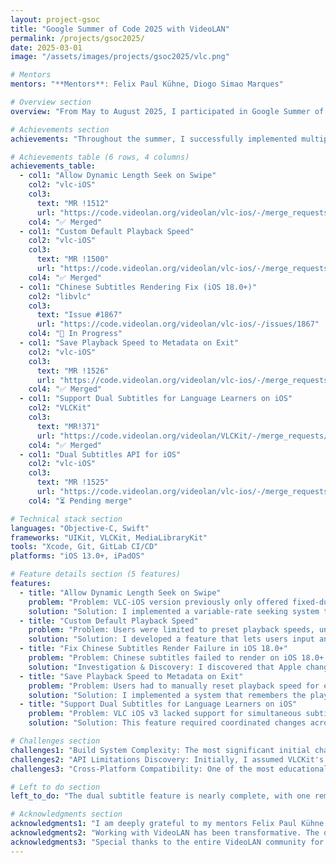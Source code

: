 ```yaml
---
layout: project-gsoc
title: "Google Summer of Code 2025 with VideoLAN"
permalink: /projects/gsoc2025/
date: 2025-03-01
image: "/assets/images/projects/gsoc2025/vlc.png"

# Mentors
mentors: "**Mentors**: Felix Paul Kühne, Diogo Simao Marques"

# Overview section
overview: "From May to August 2025, I participated in Google Summer of Code (GSoC) with VideoLAN, one of the most impactful open-source multimedia organizations. Under the exceptional mentorship of Felix Paul Kühne and Diogo Simao Marques, I focused on enhancing the user interface and core functionality of the VLC iOS application, with the goal of improving user experience and introducing innovative features for mobile media consumption."

# Achievements section
achievements: "Throughout the summer, I successfully implemented multiple features that directly impact millions of VLC iOS users worldwide. Here's a comprehensive overview of my contributions:"

# Achievements table (6 rows, 4 columns)
achievements_table:
  - col1: "Allow Dynamic Length Seek on Swipe"
    col2: "vlc-iOS"
    col3:
      text: "MR !1512"
      url: "https://code.videolan.org/videolan/vlc-ios/-/merge_requests/1512"
    col4: "✅ Merged"
  - col1: "Custom Default Playback Speed"
    col2: "vlc-iOS"
    col3:
      text: "MR !1500"
      url: "https://code.videolan.org/videolan/vlc-ios/-/merge_requests/1500"
    col4: "✅ Merged"
  - col1: "Chinese Subtitles Rendering Fix (iOS 18.0+)"
    col2: "libvlc"
    col3:
      text: "Issue #1867"
      url: "https://code.videolan.org/videolan/vlc-ios/-/issues/1867"
    col4: "🔄 In Progress"
  - col1: "Save Playback Speed to Metadata on Exit"
    col2: "vlc-iOS"
    col3:
      text: "MR !1526"
      url: "https://code.videolan.org/videolan/vlc-ios/-/merge_requests/1526"
    col4: "✅ Merged"
  - col1: "Support Dual Subtitles for Language Learners on iOS"
    col2: "VLCKit"
    col3:
      text: "MR!371"
      url: "https://code.videolan.org/videolan/VLCKit/-/merge_requests/371"
    col4: "✅ Merged"
  - col1: "Dual Subtitles API for iOS"
    col2: "vlc-iOS"
    col3:
      text: "MR !1525"
      url: "https://code.videolan.org/videolan/vlc-ios/-/merge_requests/1525"
    col4: "⏳ Pending merge"

# Technical stack section
languages: "Objective-C, Swift"
frameworks: "UIKit, VLCKit, MediaLibraryKit"
tools: "Xcode, Git, GitLab CI/CD"
platforms: "iOS 13.0+, iPadOS"

# Feature details section (5 features)
features:
  - title: "Allow Dynamic Length Seek on Swipe"
    problem: "Problem: VLC-iOS version previously only offered fixed-duration seeking, limiting precise navigation in long videos."
    solution: "Solution: I implemented a variable-rate seeking system that allows users to navigate through media by swiping horizontally on the screen. The seek distance adapts based on how fast users swipe and the total media duration, making it equally effective for both short clips and long movies. The implementation uses pan gesture recognition to distinguish between horizontal seeking and vertical brightness/volume controls, ensuring smooth coexistence with existing gestures. Real-time visual feedback shows users exactly where they're seeking to, enhancing the navigation experience."
  - title: "Custom Default Playback Speed"
    problem: "Problem: Users were limited to preset playback speeds, unable to set their preferred custom speeds."
    solution: "Solution: I developed a feature that lets users input and save any playback speed between 0.25x and 8.0x. The implementation adds a 'Custom' option to the existing speed selector that opens an input dialog where users can type their preferred speed. The system validates input in real-time to ensure it falls within acceptable ranges and saves the custom speed as the default for future playback sessions. This particularly benefits podcast listeners and language learners who often need specific speeds that weren't available in the preset options."
  - title: "Fix Chinese Subtitles Render Failure in iOS 18.0+"
    problem: "Problem: Chinese subtitles failed to render on iOS 18.0+ devices, appearing as empty boxes/tofu cubes instead of the intended glyphs, affecting millions of users."
    solution: "Investigation & Discovery: I discovered that Apple changed their Chinese font system in iOS 18+, replacing the standard PingFang font with a new format that standard libraries (FreeType, CoreText) couldn't parse. The new font uses Apple's proprietary HVGL format, which is incompatible with the cross-platform FreeType library that VLC relies on for text rendering. This caused Chinese subtitles to display as blank or garbled text, severely impacting the user experience for Chinese-speaking audiences."
  - title: "Save Playback Speed to Metadata on Exit"
    problem: "Problem: Users had to manually reset playback speed for each media file."
    solution: "Solution: I implemented a system that remembers the playback speed for each individual media file. When users adjust the speed while watching a video or listening to audio, VLC now saves this preference and automatically restores it the next time they open the same file. This feature is particularly useful for podcast listeners who prefer faster playback or language learners who need slower speeds for comprehension. The speed data is stored alongside other media metadata, ensuring it persists across app restarts."
  - title: "Support Dual Subtitles for Language Learners on iOS"
    problem: "Problem: VLC iOS v3 lacked support for simultaneous subtitle tracks, limiting language learning and accessibility use cases. "
    solution: "Solution: This feature required coordinated changes across two layers of the VLC iOS stack. At the VLCKit level, I designed and implemented batch subtitle selection APIs that allow atomic selection of multiple subtitle tracks, replacing the previous single-track limitation. This new API prevents race conditions that occurred when users rapidly switched between subtitles, as the old implementation would sometimes result in incorrect or missing subtitle displays. At the iOS application layer, I refactored VLCPlaybackServices to leverage existing and my new VLCKit capabilities, implementing a dual-track management system that maintains state for both primary and secondary subtitles. The UI displays the primary subtitle in the traditional bottom position while the secondary appears above it, with both tracks remaining perfectly synchronized during playback. This enhancement particularly benefits language learners who can now compare original dialogue with translations in real-time, and the atomic selection mechanism ensures reliable subtitle switching even in complex media files with numerous subtitle tracks."

# Challenges section
challenges1: "Build System Complexity: The most significant initial challenge was understanding VLCKit's complex build system. Successfully building and running VLCKit required applying multiple patches via git am, understanding intricate dependency relationships between modules, and navigating the interaction between the iOS app and underlying libraries. "
challenges2: "API Limitations Discovery: Initially, I assumed VLCKit's existing API was fully capable of supporting my planned features. However, through persistent debugging, I discovered that some functionality gaps were actually in the API layer itself—particularly around handling multiple simultaneous subtitle tracks and race conditions in asynchronous media loading. This realization led me to extend VLCKit's capabilities rather than just building on top of it, resulting in improvements that now benefit all VLC apple platforms, not just iOS."
challenges3: "Cross-Platform Compatibility: One of the most educational challenges was dealing with CI pipeline failures across Apple's ecosystem. My merge requests would sometimes pass iOS tests but fail on visionOS, tvOS, or other platforms I hadn't initially considered. This was my first experience parsing through lengthy error logs to identify platform-specific issues—learning that a feature working perfectly on iOS doesn't guarantee compatibility with tvOS's or visionOS's unique requirements. Each failure taught me to write more defensive code and consider the broader Apple ecosystem from the start."

# Left to do section
left_to_do: "The dual subtitle feature is nearly complete, with one remaining task: implementing persistent storage for the secondary subtitle selection. This requires coordination with the Android team to ensure our MediaLibraryKit modifications align with their implementation, as both platforms share the same underlying media database. Beyond this, I plan to continue refining the features based on user feedback and contributing to VLC's broader ecosystem."

# Acknowledgments section
acknowledgments1: "I am deeply grateful to my mentors Felix Paul Kühne and Diogo Simao Marques for their support, patience, and expertise throughout this journey. Their thorough code reviews, technical expertise, and patience in answering my questions were invaluable in helping me navigate the complexities of the VLC codebase and deliver quality contributions."
acknowledgments2: "Working with VideoLAN has been transformative. The opportunity to contribute to software used by millions globally, collaborate with talented developers from diverse backgrounds, and tackle complex technical challenges has been invaluable for my professional growth."
acknowledgments3: "Special thanks to the entire VideoLAN community for their welcoming attitude, constructive feedback, and commitment to open-source excellence."
---
```

